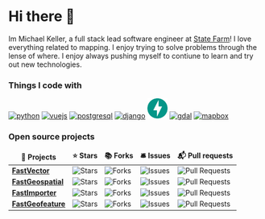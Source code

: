 <h1> Hi there 👋 </h1>

<p>Im Michael Keller, a full stack lead software engineer at <a href="https://www.statefarm.com/">State Farm</a>! I love everything related to mapping. I enjoy trying to solve problems through the lense of where. I enjoy always pushing myself to contiune to learn and try out new technologies.</p>

<h3>Things I code with</h3>

 <p align="left"> 
  <a href="https://www.python.org/" target="_blank"> <img src="https://www.vectorlogo.zone/logos/python/python-icon.svg" alt="python" width="40" height="40"/></a>
  <a href="https://vuejs.org/" target="_blank"> <img src="https://www.vectorlogo.zone/logos/vuejs/vuejs-icon.svg" alt="vuejs" width="40" height="40"/></a>
  <a href="https://www.postgresql.org/" target="_blank"> <img src="https://www.vectorlogo.zone/logos/postgresql/postgresql-ar21.svg" alt="postgresql" width="40" height="40"/></a>
  <a href="hhttps://www.djangoproject.com/ target="_blank"> <img src="https://www.vectorlogo.zone/logos/djangoproject/djangoproject-icon.svg" alt="django" width="40" height="40"/></a>
  <a href="https://fastapi.tiangolo.com/" target="_blank"> <img src="https://raw.githubusercontent.com/devicons/devicon/master/icons/fastapi/fastapi-original.svg" alt="fastapi" width="40" height="40"/></a>
  <a href="https://gdal.org/" target="_blank"> <img src="https://www.vectorlogo.zone/logos/vuejs/vuejs-icon.svg" alt="gdal" width="40" height="40"/></a>
  <a href="https://www.mapbox.com/" target="_blank"> <img src="https://www.vectorlogo.zone/logos/mapbox/mapbox-icon.svg" alt="mapbox" width="40" height="40"/></a>
 </p>


<h3>Open source projects</h3>
<table>
  <thead align="center">
    <tr border: none;>
      <td><b>🎁 Projects</b></td>
      <td><b>⭐ Stars</b></td>
      <td><b>📚 Forks</b></td>
      <td><b>🛎 Issues</b></td>
      <td><b>📬 Pull requests</b></td>
    </tr>
  </thead>
  <tbody>
    <tr>
      <td><a href="https://github.com/mkeller3/FastVector"><b>FastVector</b></a></td>
      <td><img alt="Stars" src="https://img.shields.io/github/stars/mkeller3/FastVector?style=flat-square&labelColor=343b41"/></td>
      <td><img alt="Forks" src="https://img.shields.io/github/forks/mkeller3/FastVector?style=flat-square&labelColor=343b41"/></td>
      <td><img alt="Issues" src="https://img.shields.io/github/issues/mkeller3/FastVector?style=flat-square&labelColor=343b41"/></td>
      <td><img alt="Pull Requests" src="https://img.shields.io/github/issues-pr/mkeller3/FastVector?style=flat-square&labelColor=343b41"/></td>
    </tr>
    <tr>
      <td><a href="https://github.com/mkeller3/FastVector"><b>FastGeospatial</b></a></td>
      <td><img alt="Stars" src="https://img.shields.io/github/stars/mkeller3/FastGeospatial?style=flat-square&labelColor=343b41"/></td>
      <td><img alt="Forks" src="https://img.shields.io/github/forks/mkeller3/FastGeospatial?style=flat-square&labelColor=343b41"/></td>
      <td><img alt="Issues" src="https://img.shields.io/github/issues/mkeller3/FastGeospatial?style=flat-square&labelColor=343b41"/></td>
      <td><img alt="Pull Requests" src="https://img.shields.io/github/issues-pr/mkeller3/FastGeospatial?style=flat-square&labelColor=343b41"/></td>
    </tr>
    <tr>
      <td><a href="https://github.com/mkeller3/FastVector"><b>FastImporter</b></a></td>
      <td><img alt="Stars" src="https://img.shields.io/github/stars/mkeller3/FastImporter?style=flat-square&labelColor=343b41"/></td>
      <td><img alt="Forks" src="https://img.shields.io/github/forks/mkeller3/FastImporter?style=flat-square&labelColor=343b41"/></td>
      <td><img alt="Issues" src="https://img.shields.io/github/issues/mkeller3/FastImporter?style=flat-square&labelColor=343b41"/></td>
      <td><img alt="Pull Requests" src="https://img.shields.io/github/issues-pr/mkeller3/FastImporter?style=flat-square&labelColor=343b41"/></td>
    </tr>
    <tr>
      <td><a href="https://github.com/mkeller3/FastVector"><b>FastGeofeature</b></a></td>
      <td><img alt="Stars" src="https://img.shields.io/github/stars/mkeller3/FastGeofeature?style=flat-square&labelColor=343b41"/></td>
      <td><img alt="Forks" src="https://img.shields.io/github/forks/mkeller3/FastGeofeature?style=flat-square&labelColor=343b41"/></td>
      <td><img alt="Issues" src="https://img.shields.io/github/issues/mkeller3/FastGeofeature?style=flat-square&labelColor=343b41"/></td>
      <td><img alt="Pull Requests" src="https://img.shields.io/github/issues-pr/mkeller3/FastGeofeature?style=flat-square&labelColor=343b41"/></td>
    </tr>
  </tbody>
</table>


<!--
**mkeller3/mkeller3** is a ✨ _special_ ✨ repository because its `README.md` (this file) appears on your GitHub profile.

Here are some ideas to get you started:

- 🔭 I’m currently working on ...
- 🌱 I’m currently learning ...
- 👯 I’m looking to collaborate on ...
- 🤔 I’m looking for help with ...
- 💬 Ask me about ...
- 📫 How to reach me: ...
- 😄 Pronouns: ...
- ⚡ Fun fact: ...
-->
